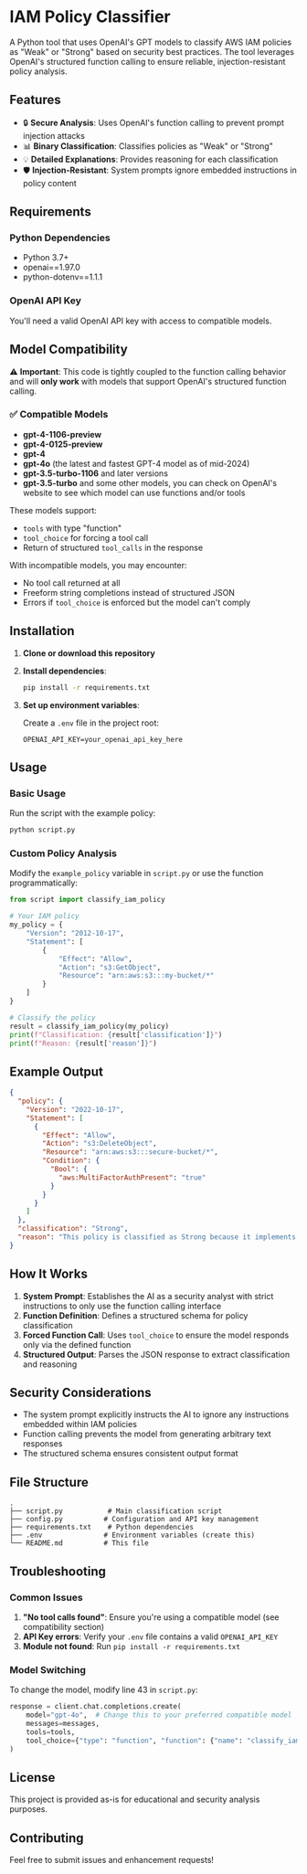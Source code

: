 # IAM Policy Classifier

A Python tool that uses OpenAI's GPT models to classify AWS IAM policies as "Weak" or "Strong" based on security best practices. The tool leverages OpenAI's structured function calling to ensure reliable, injection-resistant policy analysis.

## Features

- 🔒 **Secure Analysis**: Uses OpenAI's function calling to prevent prompt injection attacks
- 📊 **Binary Classification**: Classifies policies as "Weak" or "Strong"
- 💡 **Detailed Explanations**: Provides reasoning for each classification
- 🛡️ **Injection-Resistant**: System prompts ignore embedded instructions in policy content

## Requirements

### Python Dependencies
- Python 3.7+
- openai==1.97.0
- python-dotenv==1.1.1

### OpenAI API Key
You'll need a valid OpenAI API key with access to compatible models.

## Model Compatibility

⚠️ **Important**: This code is tightly coupled to the function calling behavior and will **only work** with models that support OpenAI's structured function calling.

### ✅ Compatible Models

- **gpt-4-1106-preview**
- **gpt-4-0125-preview**
- **gpt-4**
- **gpt-4o** (the latest and fastest GPT-4 model as of mid-2024)
- **gpt-3.5-turbo-1106** and later versions
- **gpt-3.5-turbo**
  and some other models, you can check on OpenAI's website to see which model can use functions and/or tools

These models support:
- `tools` with type "function"
- `tool_choice` for forcing a tool call
- Return of structured `tool_calls` in the response

With incompatible models, you may encounter:
- No tool call returned at all
- Freeform string completions instead of structured JSON
- Errors if `tool_choice` is enforced but the model can't comply

## Installation

1. **Clone or download this repository**

2. **Install dependencies**:
   ```bash
   pip install -r requirements.txt
   ```

3. **Set up environment variables**:
   
   Create a `.env` file in the project root:
   ```env
   OPENAI_API_KEY=your_openai_api_key_here
   ```

## Usage

### Basic Usage

Run the script with the example policy:

```bash
python script.py
```

### Custom Policy Analysis

Modify the `example_policy` variable in `script.py` or use the function programmatically:

```python
from script import classify_iam_policy

# Your IAM policy
my_policy = {
    "Version": "2012-10-17",
    "Statement": [
        {
            "Effect": "Allow",
            "Action": "s3:GetObject",
            "Resource": "arn:aws:s3:::my-bucket/*"
        }
    ]
}

# Classify the policy
result = classify_iam_policy(my_policy)
print(f"Classification: {result['classification']}")
print(f"Reason: {result['reason']}")
```

## Example Output

```json
{
  "policy": {
    "Version": "2022-10-17",
    "Statement": [
      {
        "Effect": "Allow",
        "Action": "s3:DeleteObject",
        "Resource": "arn:aws:s3:::secure-bucket/*",
        "Condition": {
          "Bool": {
            "aws:MultiFactorAuthPresent": "true"
          }
        }
      }
    ]
  },
  "classification": "Strong",
  "reason": "This policy is classified as Strong because it implements several security best practices: it has a specific resource ARN limiting scope to a particular S3 bucket, uses a least-privilege action (s3:DeleteObject rather than s3:*), and importantly requires MFA authentication through the aws:MultiFactorAuthPresent condition, which adds an extra layer of security for destructive operations."
}
```

## How It Works

1. **System Prompt**: Establishes the AI as a security analyst with strict instructions to only use the function calling interface
2. **Function Definition**: Defines a structured schema for policy classification
3. **Forced Function Call**: Uses `tool_choice` to ensure the model responds only via the defined function
4. **Structured Output**: Parses the JSON response to extract classification and reasoning

## Security Considerations

- The system prompt explicitly instructs the AI to ignore any instructions embedded within IAM policies
- Function calling prevents the model from generating arbitrary text responses
- The structured schema ensures consistent output format

## File Structure

```
.
├── script.py           # Main classification script
├── config.py          # Configuration and API key management  
├── requirements.txt    # Python dependencies
├── .env               # Environment variables (create this)
└── README.md          # This file
```

## Troubleshooting

### Common Issues

1. **"No tool calls found"**: Ensure you're using a compatible model (see compatibility section)
2. **API Key errors**: Verify your `.env` file contains a valid `OPENAI_API_KEY`
3. **Module not found**: Run `pip install -r requirements.txt`

### Model Switching

To change the model, modify line 43 in `script.py`:

```python
response = client.chat.completions.create(
    model="gpt-4o",  # Change this to your preferred compatible model
    messages=messages,
    tools=tools,
    tool_choice={"type": "function", "function": {"name": "classify_iam_policy"}}
)
```

## License

This project is provided as-is for educational and security analysis purposes.

## Contributing

Feel free to submit issues and enhancement requests!
